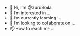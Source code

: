- 👋 Hi, I’m @GuruSoda
- 👀 I’m interested in ...
- 🌱 I’m currently learning ...
- 💞️ I’m looking to collaborate on ...
- 📫 How to reach me ...

<!---
GuruSoda/GuruSoda is a ✨ special ✨ repository because its `README.md` (this file) appears on your GitHub profile.
You can click the Preview link to take a look at your changes.
--->
